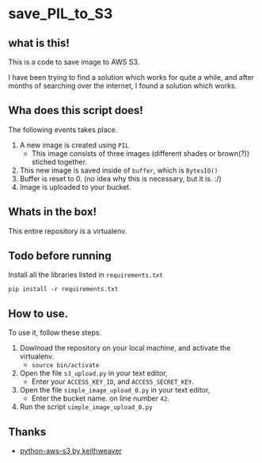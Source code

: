 # save_PIL_to_S3

## what is this!

This is a code to save image to AWS S3.

I have been trying to find a solution which works for quite a while, and after months of searching over the internet, I found a solution which works.

## Wha does this script does!

The following events takes place.
1. A new image is created using `PIL`
	- This image consists of three images (different shades or brown(?)) stiched together.
2. This new image is saved inside of `buffer`, which is `BytesIO()`
3. Buffer is reset to 0. (no idea why this is necessary, but it is. :/)
4. Image is uploaded to your bucket.


## Whats in the box!

This entire repository is a virtualenv.

## Todo before running

Install all the libraries listed in `requirements.txt`

`pip install -r requirements.txt`

## How to use.

To use it, follow these steps.

1. Dowlnoad the repository on your local machine, and activate the virtualenv.
	- `source bin/activate`
2. Open the file `s3_upload.py` in your text editor,
	- Enter your `ACCESS_KEY_ID`, and `ACCESS_SECRET_KEY`.
3. Open the file `simple_image_upload_0.py` in your text editor,
	- Enter the bucket name. on line number `42`.
4. Run the script `simple_image_upload_0.py`

## Thanks
- [python-aws-s3 by keithweaver](https://github.com/keithweaver/python-aws-s3)


